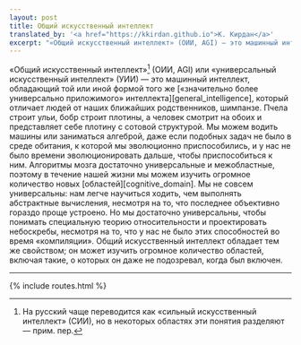 ```yaml
---
layout: post
title: Общий искусственный интеллект
translated_by: '<a href="https://kkirdan.github.io">К. Кирдан</a>'
excerpt: "«Общий искусственный интеллект» (ОИИ, AGI) — это машинный интеллект, обладающий той или иной формой того же «значительно более общего» интеллекта, который отличает людей от наших ближайших родственников, шимпанзе. Пчела строит ульи, бобр строит плотины, а человек смотрит на обоих и представляет себе плотину с сотовой структурой. Мы можем водить машины или заниматься алгеброй, даже если подобных задач не было в среде обитания, к которой мы эволюционно приспособились, и у нас не было времени эволюционировать дальше, чтобы приспособиться к ним. Алгоритмы мозга достаточно универсальные и межобластные, поэтому в течение нашей жизни мы можем изучить огромное количество новых областей. Мы не совсем универсальны: нам легче научиться ходить, чем выполнять абстрактные вычисления, несмотря на то, что последнее объективно гораздо проще устроено. Но мы достаточно универсальны, чтобы понимать специальную теорию относительности и проектировать небоскребы, несмотря на то, что у нас не было этих способностей во время «компиляции». Общий искусственный интеллект обладает тем же свойством; он может изучить огромное количество областей, включая такие, о которых он даже не подозревал, когда был включен."
---
```

«Общий искусственный интеллект»[^1] (ОИИ, AGI) или «универсальный искусственный интеллект» (УИИ) — это машинный интеллект, обладающий той или иной формой того же [«значительно более универсально приложимого» интеллекта][general_intelligence], который отличает людей от наших ближайших родственников, шимпанзе. Пчела строит ульи, бобр строит плотины, а человек смотрит на обоих и представляет себе плотину с сотовой структурой. Мы можем водить машины или заниматься алгеброй, даже если подобных задач не было в среде обитания, к которой мы эволюционно приспособились, и у нас не было времени эволюционировать дальше, чтобы приспособиться к ним. Алгоритмы мозга достаточно универсальные и межобластные, поэтому в течение нашей жизни мы можем изучить огромное количество новых [областей][cognitive_domain]. Мы не совсем универсальны: нам легче научиться ходить, чем выполнять абстрактные вычисления, несмотря на то, что последнее объективно гораздо проще устроено. Но мы достаточно универсальны, чтобы понимать специальную теорию относительности и проектировать небоскребы, несмотря на то, что у нас не было этих способностей во время «компиляции». Общий искусственный интеллект обладает тем же свойством; он может изучить огромное количество областей, включая такие, о которых он даже не подозревал, когда был включен.

---

[^1]: На русский чаще переводится как «сильный искусственный интеллект» (СИИ), но в некоторых областях эти понятия разделяют — прим. пер.

{% include routes.html %}
